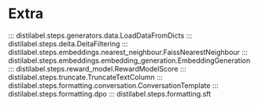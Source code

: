 # Extra

::: distilabel.steps.generators.data.LoadDataFromDicts
::: distilabel.steps.deita.DeitaFiltering
::: distilabel.steps.embeddings.nearest_neighbour.FaissNearestNeighbour
::: distilabel.steps.embeddings.embedding_generation.EmbeddingGeneration
::: distilabel.steps.reward_model.RewardModelScore
::: distilabel.steps.truncate.TruncateTextColumn
::: distilabel.steps.formatting.conversation.ConversationTemplate
::: distilabel.steps.formatting.dpo
::: distilabel.steps.formatting.sft
